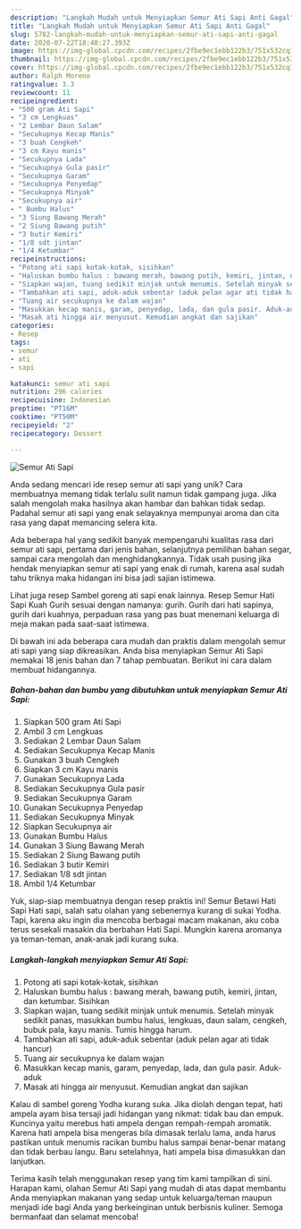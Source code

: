 ```yaml
---
description: "Langkah Mudah untuk Menyiapkan Semur Ati Sapi Anti Gagal"
title: "Langkah Mudah untuk Menyiapkan Semur Ati Sapi Anti Gagal"
slug: 5782-langkah-mudah-untuk-menyiapkan-semur-ati-sapi-anti-gagal
date: 2020-07-22T18:48:27.393Z
image: https://img-global.cpcdn.com/recipes/2fbe9ec1ebb122b3/751x532cq70/semur-ati-sapi-foto-resep-utama.jpg
thumbnail: https://img-global.cpcdn.com/recipes/2fbe9ec1ebb122b3/751x532cq70/semur-ati-sapi-foto-resep-utama.jpg
cover: https://img-global.cpcdn.com/recipes/2fbe9ec1ebb122b3/751x532cq70/semur-ati-sapi-foto-resep-utama.jpg
author: Ralph Moreno
ratingvalue: 3.3
reviewcount: 11
recipeingredient:
- "500 gram Ati Sapi"
- "3 cm Lengkuas"
- "2 Lembar Daun Salam"
- "Secukupnya Kecap Manis"
- "3 buah Cengkeh"
- "3 cm Kayu manis"
- "Secukupnya Lada"
- "Secukupnya Gula pasir"
- "Secukupnya Garam"
- "Secukupnya Penyedap"
- "Secukupnya Minyak"
- "Secukupnya air"
- " Bumbu Halus"
- "3 Siung Bawang Merah"
- "2 Siung Bawang putih"
- "3 butir Kemiri"
- "1/8 sdt jintan"
- "1/4 Ketumbar"
recipeinstructions:
- "Potong ati sapi kotak-kotak, sisihkan"
- "Haluskan bumbu halus : bawang merah, bawang putih, kemiri, jintan, dan ketumbar. Sisihkan"
- "Siapkan wajan, tuang sedikit minjak untuk menumis. Setelah minyak sedikit panas, masukkan bumbu halus, lengkuas, daun salam, cengkeh, bubuk pala, kayu manis. Tumis hingga harum."
- "Tambahkan ati sapi, aduk-aduk sebentar (aduk pelan agar ati tidak hancur)"
- "Tuang air secukupnya ke dalam wajan"
- "Masukkan kecap manis, garam, penyedap, lada, dan gula pasir. Aduk-aduk"
- "Masak ati hingga air menyusut. Kemudian angkat dan sajikan"
categories:
- Resep
tags:
- semur
- ati
- sapi

katakunci: semur ati sapi 
nutrition: 296 calories
recipecuisine: Indonesian
preptime: "PT16M"
cooktime: "PT50M"
recipeyield: "2"
recipecategory: Dessert

---
```



![Semur Ati Sapi](https://img-global.cpcdn.com/recipes/2fbe9ec1ebb122b3/751x532cq70/semur-ati-sapi-foto-resep-utama.jpg)

Anda sedang mencari ide resep semur ati sapi yang unik? Cara membuatnya memang tidak terlalu sulit namun tidak gampang juga. Jika salah mengolah maka hasilnya akan hambar dan bahkan tidak sedap. Padahal semur ati sapi yang enak selayaknya mempunyai aroma dan cita rasa yang dapat memancing selera kita.

Ada beberapa hal yang sedikit banyak mempengaruhi kualitas rasa dari semur ati sapi, pertama dari jenis bahan, selanjutnya pemilihan bahan segar, sampai cara mengolah dan menghidangkannya. Tidak usah pusing jika hendak menyiapkan semur ati sapi yang enak di rumah, karena asal sudah tahu triknya maka hidangan ini bisa jadi sajian istimewa.

Lihat juga resep Sambel goreng ati sapi enak lainnya. Resep Semur Hati Sapi Kuah Gurih sesuai dengan namanya: gurih. Gurih dari hati sapinya, gurih dari kuahnya, perpaduan rasa yang pas buat menemani keluarga di meja makan pada saat-saat istimewa.


Di bawah ini ada beberapa cara mudah dan praktis dalam mengolah semur ati sapi yang siap dikreasikan. Anda bisa menyiapkan Semur Ati Sapi memakai 18 jenis bahan dan 7 tahap pembuatan. Berikut ini cara dalam membuat hidangannya.

<!--inarticleads1-->

##### Bahan-bahan dan bumbu yang dibutuhkan untuk menyiapkan Semur Ati Sapi:

1. Siapkan 500 gram Ati Sapi
1. Ambil 3 cm Lengkuas
1. Sediakan 2 Lembar Daun Salam
1. Sediakan Secukupnya Kecap Manis
1. Gunakan 3 buah Cengkeh
1. Siapkan 3 cm Kayu manis
1. Gunakan Secukupnya Lada
1. Sediakan Secukupnya Gula pasir
1. Sediakan Secukupnya Garam
1. Gunakan Secukupnya Penyedap
1. Sediakan Secukupnya Minyak
1. Siapkan Secukupnya air
1. Gunakan  Bumbu Halus
1. Gunakan 3 Siung Bawang Merah
1. Sediakan 2 Siung Bawang putih
1. Sediakan 3 butir Kemiri
1. Sediakan 1/8 sdt jintan
1. Ambil 1/4 Ketumbar


Yuk, siap-siap membuatnya dengan resep praktis ini! Semur Betawi Hati Sapi Hati sapi, salah satu olahan yang sebenernya kurang di sukai Yodha. Tapi, karena aku ingin dia mencoba berbagai macam makanan, aku coba terus sesekali masakin dia berbahan Hati Sapi. Mungkin karena aromanya ya teman-teman, anak-anak jadi kurang suka. 

<!--inarticleads2-->

##### Langkah-langkah menyiapkan Semur Ati Sapi:

1. Potong ati sapi kotak-kotak, sisihkan
1. Haluskan bumbu halus : bawang merah, bawang putih, kemiri, jintan, dan ketumbar. Sisihkan
1. Siapkan wajan, tuang sedikit minjak untuk menumis. Setelah minyak sedikit panas, masukkan bumbu halus, lengkuas, daun salam, cengkeh, bubuk pala, kayu manis. Tumis hingga harum.
1. Tambahkan ati sapi, aduk-aduk sebentar (aduk pelan agar ati tidak hancur)
1. Tuang air secukupnya ke dalam wajan
1. Masukkan kecap manis, garam, penyedap, lada, dan gula pasir. Aduk-aduk
1. Masak ati hingga air menyusut. Kemudian angkat dan sajikan


Kalau di sambel goreng Yodha kurang suka. Jika diolah dengan tepat, hati ampela ayam bisa tersaji jadi hidangan yang nikmat: tidak bau dan empuk. Kuncinya yaitu merebus hati ampela dengan rempah-rempah aromatik. Karena hati ampela bisa mengeras bila dimasak terlalu lama, anda harus pastikan untuk menumis racikan bumbu halus sampai benar-benar matang dan tidak berbau langu. Baru setelahnya, hati ampela bisa dimasukkan dan lanjutkan. 

Terima kasih telah menggunakan resep yang tim kami tampilkan di sini. Harapan kami, olahan Semur Ati Sapi yang mudah di atas dapat membantu Anda menyiapkan makanan yang sedap untuk keluarga/teman maupun menjadi ide bagi Anda yang berkeinginan untuk berbisnis kuliner. Semoga bermanfaat dan selamat mencoba!
